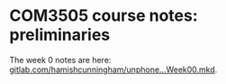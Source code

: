 COM3505 course notes: preliminaries
===

The week 0 notes are here:
[gitlab.com/hamishcunningham/unphone...Week00.mkd](https://gitlab.com/hamishcunningham/unphone/blob/master/doc/com3505/Week00.mkd).

